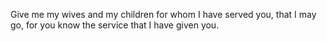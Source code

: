 Give me my wives and my children for whom I have served you, that I may go, for you know the service that I have given you.
